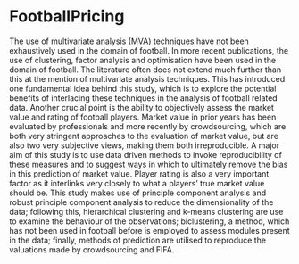 # FootballPricing

 The use of multivariate analysis (MVA) techniques have not been exhaustively used in the domain of football. In more recent publications, the use of clustering, factor analysis and optimisation have been used in the domain of football. The literature often does not extend much further than this at the mention of multivariate analysis techniques. This has introduced one fundamental idea behind this study, which is to explore the potential benefits of interlacing these techniques in the analysis of football related data. Another crucial point is the ability to objectively assess the market value and rating of football players. Market value in prior years has been evaluated by professionals and more recently by crowdsourcing, which are both very stringent approaches to the evaluation of market value, but are also two very subjective views, making them both irreproducible. A major aim of this study is to use data driven methods to invoke reproducibility of these measures and to suggest ways in which to ultimately remove the bias in this prediction of market value. Player rating is also a very important factor as it interlinks very closely to what a players’ true market value should be. This study makes use of principle component analysis and robust principle component analysis to reduce the dimensionality of the data; following this, hierarchical clustering and k-means clustering are use to examine the behaviour of the observations; biclustering, a method, which has not been used in football before is employed to assess modules present in the data; finally, methods of prediction are utilised to reproduce the valuations made by crowdsourcing and FIFA.
